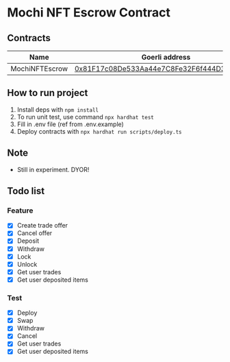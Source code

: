 # Mochi NFT Escrow Contract

## Contracts

| Name           | Goerli address                                                                                                               |
| -------------- | ---------------------------------------------------------------------------------------------------------------------------- |
| MochiNFTEscrow | [0x81F17c08De533Aa44e7C8Fe32F6f444D3CC65EeD](https://goerli.etherscan.io/address/0x81F17c08De533Aa44e7C8Fe32F6f444D3CC65EeD) |

## How to run project

1. Install deps with `npm install`
2. To run unit test, use command `npx hardhat test`
3. Fill in .env file (ref from .env.example)
4. Deploy contracts with `npx hardhat run scripts/deploy.ts`

## Note

- Still in experiment. DYOR!

## Todo list

### Feature

- [x] Create trade offer
- [x] Cancel offer
- [x] Deposit
- [x] Withdraw
- [x] Lock
- [x] Unlock
- [x] Get user trades
- [x] Get user deposited items

### Test

- [x] Deploy
- [x] Swap
- [x] Withdraw
- [x] Cancel
- [x] Get user trades
- [x] Get user deposited items
